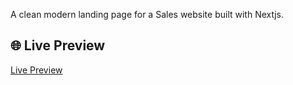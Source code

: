 A clean modern landing page for a Sales website built with Nextjs.
## 🌐 Live Preview

[Live Preview](sales-web-ui-x69p.vercel.app)
